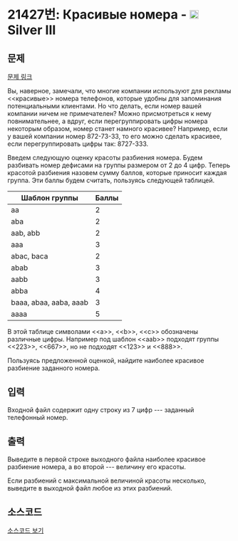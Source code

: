 # 21427번: Красивые номера - <img src="https://static.solved.ac/tier_small/8.svg" style="height:20px" /> Silver III

<!-- performance -->

<!-- 문제 제출 후 깃허브에 푸시를 했을 때 제출한 코드의 성능이 입력될 공간입니다.-->

<!-- end -->

## 문제

[문제 링크](https://boj.kr/21427)


<p>Вы, наверное, замечали, что многие компании используют для рекламы &lt;&lt;красивые&gt;&gt; номера телефонов, которые удобны для запоминания потенциальными клиентами. Но что делать, если номер вашей компании ничем не примечателен? Можно присмотреться к нему повнимательнее, а вдруг, если перегруппировать цифры номера некоторым образом, номер станет намного красивее? Например, если у вашей компании номер 872-73-33, то его можно сделать красивее, если перегруппировать цифры так: 8727-333.&nbsp;</p>

<p>Введем следующую оценку красоты разбиения номера. Будем разбивать номер дефисами на группы размером от 2 до 4 цифр. Теперь красотой разбиения назовем сумму баллов, которые приносит каждая группа. Эти баллы будем считать, пользуясь следующей таблицей.</p>

<table class="table table-bordered table-center-30">
<thead>
<tr>
<th>Шаблон группы</th>
<th>Баллы</th>
</tr>
</thead>
<tbody>
<tr>
<td>aa</td>
<td>2</td>
</tr>
<tr>
<td>aba</td>
<td>2</td>
</tr>
<tr>
<td>aab, abb</td>
<td>2</td>
</tr>
<tr>
<td>aaa</td>
<td>3</td>
</tr>
<tr>
<td>abac, baca</td>
<td>2</td>
</tr>
<tr>
<td>abab</td>
<td>3</td>
</tr>
<tr>
<td>aabb</td>
<td>3</td>
</tr>
<tr>
<td>abba</td>
<td>4</td>
</tr>
<tr>
<td>baaa, abaa, aaba, aaab</td>
<td>3</td>
</tr>
<tr>
<td>aaaa</td>
<td>5</td>
</tr>
</tbody>
</table>

<p>В этой таблице символами &lt;&lt;a&gt;&gt;, &lt;&lt;b&gt;&gt;, &lt;&lt;c&gt;&gt; обозначены различные цифры. Например под шаблон &lt;&lt;aab&gt;&gt; подходят группы &lt;&lt;223&gt;&gt;, &lt;&lt;667&gt;&gt;, но не подходят &lt;&lt;123&gt;&gt; и &lt;&lt;888&gt;&gt;.</p>

<p>Пользуясь предложенной оценкой, найдите наиболее красивое разбиение заданного номера.</p>



## 입력


<p>Входной файл содержит одну строку из 7 цифр --- заданный телефонный номер.</p>



## 출력


<p>Выведите в первой строке выходного файла наиболее красивое разбиение номера, а во второй --- величину его красоты.</p>

<p>Если разбиений с максимальной величиной красоты несколько, выведите в выходной файл любое из этих разбиений.</p>



## 소스코드

[소스코드 보기](Красивые%20номера.py)
